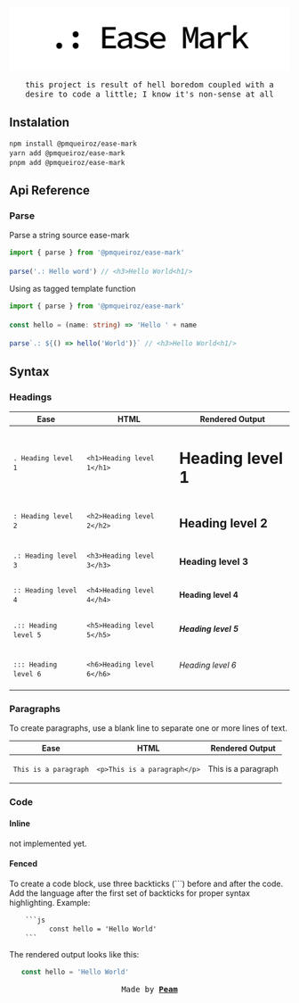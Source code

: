 [peam-url]: https://www.pmqueiroz.dev/about

![import-holmes](./.github/banner.png)

<div align="center">

<samp>this project is result of hell boredom coupled with a desire to code a little; I know it's non-sense at all</samp> 

</div>

## Instalation

```sh
npm install @pmqueiroz/ease-mark
yarn add @pmqueiroz/ease-mark
pnpm add @pmqueiroz/ease-mark
```

## Api Reference

### Parse

Parse a string source ease-mark

```ts
import { parse } from '@pmqueiroz/ease-mark'

parse('.: Hello word') // <h3>Hello World<h1/>
```

Using as tagged template function

```ts
import { parse } from '@pmqueiroz/ease-mark'

const hello = (name: string) => 'Hello ' + name

parse`.: ${() => hello('World')}` // <h3>Hello World<h1/>
```

## Syntax

### Headings

| Ease | HTML | Rendered Output |
| -----|------|-----------------|
| `. Heading level 1` | `<h1>Heading level 1</h1>` | <h1>Heading level 1</h1>|
| `: Heading level 2` | `<h2>Heading level 2</h2>` | <h2>Heading level 2</h2>|
| `.: Heading level 3` | `<h3>Heading level 3</h3>` | <h3>Heading level 3</h3>|
| `:: Heading level 4` | `<h4>Heading level 4</h4>` | <h4>Heading level 4</h4>|
| `.:: Heading level 5` | `<h5>Heading level 5</h5>` | <h5>Heading level 5</h5>|
| `::: Heading level 6` | `<h6>Heading level 6</h6>` | <h6>Heading level 6</h6>|

### Paragraphs

To create paragraphs, use a blank line to separate one or more lines of text.

| Ease | HTML | Rendered Output |
| -----|------|-----------------|
| `This is a paragraph` | `<p>This is a paragraph</p>` | <p>This is a paragraph</p>|

### Code

#### Inline

not implemented yet.   

#### Fenced

To create a code block, use three backticks (```) before and after the code. Add the language after the first set of backticks for proper syntax highlighting. Example:

```
    ```js
          const hello = 'Hello World'
    ```
```
The rendered output looks like this:

```js
   const hello = 'Hello World'
```
<div align="center">

<samp>Made by [**Peam**][peam-url]</samp> 

</div>
